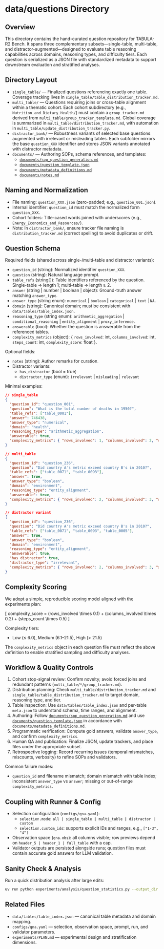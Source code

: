 # data/questions Directory

## Overview
This directory contains the hand-curated question repository for TABULA-R2 Bench. It spans three complementary subsets—single-table, multi-table, and distractor-augmented—designed to evaluate table reasoning capabilities across domains, reasoning types, and difficulty tiers. Each question is serialized as a JSON file with standardized metadata to support downstream evaluation and stratified analyses.

## Directory Layout
- `single_table/` — Finalized questions referencing exactly one table. Coverage tracking lives in `single_table/table_distribution_tracker.md`.
- `multi_table/` — Questions requiring joins or cross-table alignment within a thematic cohort. Each cohort subdirectory (e.g., `Nutrition_and_Dietary_Health/`) must contain a `group_tracker.md` derived from `multi_table/group_tracker_template.md`. Global coverage is summarized in `multi_table/distribution_tracker.md`, with automation in `multi_table/update_distribution_tracker.py`.
- `distractor_bank/` — Robustness variants of selected base questions augmented with irrelevant or misleading tables. Each subfolder mirrors the base `question_XXX` identifier and stores JSON variants annotated with distractor metadata.
- `documents/` — Authoring SOPs, schema references, and templates:
  - [`documents/sop_question_generation.md`](documents/sop_question_generation.md)
  - [`documents/question_template.json`](documents/question_template.json)
  - [`documents/metadata_definitions.md`](documents/metadata_definitions.md)
  - [`documents/notes.md`](documents/notes.md)

## Naming and Normalization
- File naming: `question_XXX.json` (zero-padded; e.g., `question_001.json`).
- Internal identifier: `question_id` must match the normalized form `question_XXX`.
- Cohort folders: Title-cased words joined with underscores (e.g., `Energy_Economics_and_Resources/`).
- Note: In `distractor_bank/`, ensure tracker file naming is `distribution_tracker.md` (correct spelling) to avoid duplicates or drift.

## Question Schema
Required fields (shared across single-/multi-table and distractor variants):
- `question_id` (string): Normalized identifier `question_XXX`.
- `question` (string): Natural language prompt.
- `table_refs` (string[]): Table identifiers referenced by the question. Single-table ⇒ length 1; multi-table ⇒ length ≥ 2.
- `answer` (string | number | boolean | object): Ground-truth answer matching `answer_type`.
- `answer_type` (string enum): `numerical` | `boolean` | `categorical` | `text` | `NA`.
- `domain` (string): Canonical domain; must be consistent with `data/tables/table_index.json`.
- `reasoning_type` (string enum): `arithmetic_aggregation` | `conditional_reasoning` | `entity_alignment` | `proxy_inference`.
- `answerable` (bool): Whether the question is answerable from the referenced tables.
- `complexity_metrics` (object): { `rows_involved`: int, `columns_involved`: int, `steps_count`: int, `complexity_score`: float }.

Optional fields:
- `notes` (string): Author remarks for curation.
- Distractor variants:
  - `has_distractor` (bool = true)
  - `distractor_type` (enum): `irrelevant` | `misleading` | `relevant`

Minimal examples:
```json
// single_table
{
  "question_id": "question_001",
  "question": "What is the total number of deaths in 1950?",
  "table_refs": ["table_0001"],
  "answer": 746438,
  "answer_type": "numerical",
  "domain": "health",
  "reasoning_type": "arithmetic_aggregation",
  "answerable": true,
  "complexity_metrics": { "rows_involved": 1, "columns_involved": 2, "steps_count": 1, "complexity_score": 2.9 }
}

// multi_table
{
  "question_id": "question_236",
  "question": "Did country A's metric exceed country B's in 2010?",
  "table_refs": ["table_0071", "table_0093"],
  "answer": true,
  "answer_type": "boolean",
  "domain": "environment",
  "reasoning_type": "entity_alignment",
  "answerable": true,
  "complexity_metrics": { "rows_involved": 2, "columns_involved": 3, "steps_count": 3, "complexity_score": 3.1 }
}

// distractor variant
{
  "question_id": "question_236",
  "question": "Did country A's metric exceed country B's in 2010?",
  "table_refs": ["table_0071", "table_0093", "table_0005"],
  "answer": true,
  "answer_type": "boolean",
  "domain": "environment",
  "reasoning_type": "entity_alignment",
  "answerable": true,
  "has_distractor": true,
  "distractor_type": "irrelevant",
  "complexity_metrics": { "rows_involved": 2, "columns_involved": 3, "steps_count": 3, "complexity_score": 3.1 }
}
```

## Complexity Scoring
We adopt a simple, reproducible scoring model aligned with the experiments plan:

\[ complexity\_score = (rows\_involved \times 0.1) + (columns\_involved \times 0.2) + (steps\_count \times 0.5) \]

Complexity tiers:
- Low (≤ 6.0), Medium (6.1–21.5), High (> 21.5)

The `complexity_metrics` object in each question file must reflect the above definition to enable stratified sampling and difficulty analyses.

## Workflow & Quality Controls
1. Cohort stop-signal review: Confirm novelty; avoid forced joins and redundant patterns (`multi_table/*/group_tracker.md`).
2. Distribution planning: Check `multi_table/distribution_tracker.md` and `single_table/table_distribution_tracker.md` to target domain, reasoning type, and tier.
3. Table inspection: Use `data/tables/table_index.json` and per-table `meta.json` to understand schema, time ranges, and alignment.
4. Authoring: Follow [`documents/sop_question_generation.md`](documents/sop_question_generation.md) and use [`documents/question_template.json`](documents/question_template.json) in accordance with [`documents/metadata_definitions.md`](documents/metadata_definitions.md).
5. Programmatic verification: Compute gold answers, validate `answer_type`, and confirm `complexity_metrics`.
6. Human QA and publication: Finalize JSON, update trackers, and place files under the appropriate subset.
7. Retrospective logging: Record recurring issues (temporal mismatches, miscounts, verbosity) to refine SOPs and validators.

Common failure modes:
- `question_id` and filename mismatch; domain mismatch with table index; inconsistent `answer_type` vs `answer`; missing or out-of-range `complexity_metrics`.

## Coupling with Runner & Config
- Selection configuration (`configs/qna.yaml`):
  - `selection.mode`: `all | single_table | multi_table | distractor | custom`
  - `selection.custom_ids`: supports explicit IDs and ranges, e.g., `["1-3", "4"]`
- Observation space (`qna.obs`): all columns visible; row previews depend on `header_5 | header_1 | full_table` with a cap.
- Validator outputs are persisted alongside runs; question files must contain accurate gold answers for LLM validation.

## Sanity Check & Analysis
Run a quick distribution analysis after large edits:
```bash
uv run python experiments/analysis/question_statistics.py --output_dir experiments/analysis/question_results --generate_plots
```

## Related Files
- `data/tables/table_index.json` — canonical table metadata and domain mapping.
- `configs/qna.yaml` — selection, observation space, prompt, run, and validator parameters.
- `experiments/PLAN.md` — experimental design and stratification dimensions.
